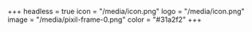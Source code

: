 +++
headless = true
icon = "/media/icon.png"
logo = "/media/icon.png"
image = "/media/pixil-frame-0.png"
color = "#31a2f2"
+++
